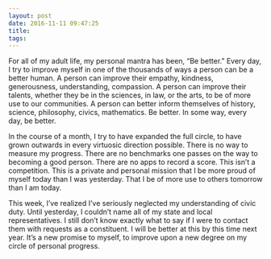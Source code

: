 ```yaml
---
layout: post
date: 2016-11-11 09:47:25
title: 
tags:
---
```


For all of my adult life, my personal mantra has been, “Be better.” Every day, I try to improve myself in one of the thousands of ways a person can be a better human. A person can improve their empathy, kindness, generousness, understanding, compassion. A person can improve their talents, whether they be in the sciences, in law, or the arts, to be of more use to our communities. A person can better inform themselves of history, science, philosophy, civics, mathematics. Be better. In some way, every day, be better.

In the course of a month, I try to have expanded the full circle, to have grown outwards in every virtuosic direction possible. There is no way to measure my progress. There are no benchmarks one passes on the way to becoming a good person. There are no apps to record a score. This isn’t a competition. This is a private and personal mission that I be more proud of myself today than I was yesterday. That I be of more use to others tomorrow than I am today.

This week, I’ve realized I’ve seriously neglected my understanding of civic duty. Until yesterday, I couldn’t name all of my state and local representatives. I still don’t know exactly what to say if I were to contact them with requests as a constituent. I will be better at this by this time next year. It’s a new promise to myself, to improve upon a new degree on my circle of personal progress.